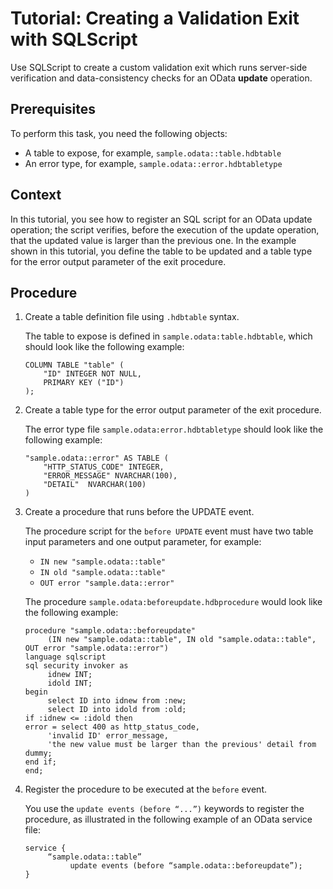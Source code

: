 <!-- loio3621f082a10241759f0ec01f56319ae3 -->

# Tutorial: Creating a Validation Exit with SQLScript

Use SQLScript to create a custom validation exit which runs server-side verification and data-consistency checks for an OData **update** operation.



## Prerequisites

To perform this task, you need the following objects:

-   A table to expose, for example, `sample.odata::table.hdbtable`
-   An error type, for example, `sample.odata::error.hdbtabletype`



## Context

In this tutorial, you see how to register an SQL script for an OData update operation; the script verifies, before the execution of the update operation, that the updated value is larger than the previous one. In the example shown in this tutorial, you define the table to be updated and a table type for the error output parameter of the exit procedure.



## Procedure

1.  Create a table definition file using `.hdbtable` syntax.

    The table to expose is defined in `sample.odata:table.hdbtable`, which should look like the following example:

    ```
    COLUMN TABLE "table" (
    	"ID" INTEGER NOT NULL,
    	PRIMARY KEY ("ID")
    );
    
    ```

2.  Create a table type for the error output parameter of the exit procedure.

    The error type file `sample.odata:error.hdbtabletype` should look like the following example:

    ```
    "sample.odata::error" AS TABLE (
    	"HTTP_STATUS_CODE" INTEGER,
    	"ERROR_MESSAGE" NVARCHAR(100),
    	"DETAIL"  NVARCHAR(100) 
    )
    
    ```

3.  Create a procedure that runs before the UPDATE event.

    The procedure script for the `before UPDATE` event must have two table input parameters and one output parameter, for example:

    -   `IN new "sample.odata::table"`
    -   `IN old "sample.odata::table"`
    -   `OUT error "sample.data::error"`

    The procedure `sample.odata:beforeupdate.hdbprocedure` would look like the following example:

    ```
    procedure "sample.odata::beforeupdate"
         (IN new "sample.odata::table", IN old "sample.odata::table", OUT error "sample.odata::error") 
    language sqlscript 
    sql security invoker as 
         idnew INT;
         idold INT;
    begin
         select ID into idnew from :new;
         select ID into idold from :old;
    if :idnew <= :idold then
    error = select 400 as http_status_code, 
         'invalid ID' error_message, 
         'the new value must be larger than the previous' detail from dummy;
    end if;
    end;
    
    ```

4.  Register the procedure to be executed at the `before` event.

    You use the `update events (before “...”)` keywords to register the procedure, as illustrated in the following example of an OData service file:

    ```
    service {
         “sample.odata::table” 
              update events (before “sample.odata::beforeupdate”);
    }
    
    ```


